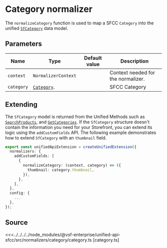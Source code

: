 # Category normalizer

The `normalizeCategory` function is used to map a SFCC `Category` into the unified [`SfCategory`](/reference/unified-data-model.html#sfcategory) data model.

## Parameters

| Name       | Type                                                                                                                      | Default value | Description   |
| ---------- | ------------------------------------------------------------------------------------------------------------------------- | ------------- | ------------- |
| `context` | `NormalizerContext`                                        |               | Context needed for the normalizer. |
| `category` | [`Category`](https://developer.salesforce.com/docs/commerce/b2c-commerce/references/ocapi-shop-api?meta=type%3Acategory). |               | SFCC Category |

## Extending

The `SfCategory` model is returned from the Unified Methods such as [`SearchProducts`](/unified-data-layer/unified-methods/products#searchproducts), and [`GetCategories`](/unified-data-layer/unified-methods/category#getcategories). If the `SfCategory` structure doesn't contain the information you need for your Storefront, you can extend its logic using the `addCustomFields` API. The following example demonstrates how to extend `SfCategory` with an `thumbnail` field.

```ts
export const unifiedApiExtension = createUnifiedExtension({
  normalizers: {
    addCustomFields: [
      {
        normalizeCategory: (context, category) => ({
          thumbnail: category.thumbnail,
        }),
      },
    ],
  },
  config: {
    ...
  },
});
```

## Source

<<<../../../../node_modules/@vsf-enterprise/unified-api-sfcc/src/normalizers/category/category.ts [category.ts]
